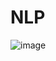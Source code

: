 # NLP

![image](https://user-images.githubusercontent.com/61874750/202937690-0e335f9d-32c1-4584-b511-5c18fa071a88.png)
